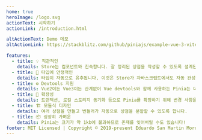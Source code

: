 ```yaml
---
home: true
heroImage: /logo.svg
actionText: 시작하기
actionLink: /introduction.html

altActionText: Demo 데모
altActionLink: https://stackblitz.com/github/piniajs/example-vue-3-vite

features:
  - title: 💡 직관적인
    details: Store는 컴포넌트와 친숙합니다. 잘 정리된 상점을 작성할 수 있도록 설계된 API입니다.
  - title: 🔑 타입에 안정적인
    details: 타입이 자동으로 유추됩니다, 이것은 Store가 자바스크립트에서도 자동 완성 기능을 제공한다는 것을 의미합니다!
  - title: ⚙️ Devtools 지원
    details: Vue2이든 Vue3이든 관계없이 Vue devtools와 함께 사용하는 Pinia는 더 나은 개발 경험을 제공할 수 있습니다.
  - title: 🔌 확장성
    details: 트랜잭션, 로컬 스토리지 동기화 등으로 Pinia를 확장하기 위해 변경 사항을 저장하기 위해 반응합니다.
  - title: 🏗 모듈식 디자인
    details: 여러 상점을 만들고 번들러가 자동으로 상점을 분할할 수 있도록 합니다.
  - title: 📦 굉장히 가벼운
    details: Pinia는 크기가 약 1kb에 불과하므로 존재를 잊어버릴 수도 있습니다!
footer: MIT Licensed | Copyright © 2019-present Eduardo San Martin Morote
---
```


<ThemeToggle/>
<!-- <TestStore/> -->

<HomeSponsors />

<script setup>
import HomeSponsors from '../.vitepress/components/HomeSponsors.vue'
import ThemeToggle from '../.vitepress/components/ThemeToggle.vue'
// import TestStore from './.vitepress/components/TestStore.vue'
</script>
